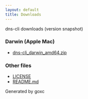 ```yaml
---
layout: default
title: Downloads
---
```


dns-cli downloads (version snapshot)

### Darwin (Apple Mac)

 * [dns-cli\_darwin\_amd64.zip](dns-cli_darwin_amd64.zip)

### Other files

 * [LICENSE](LICENSE)
 * [README.md](README.md)



Generated by goxc